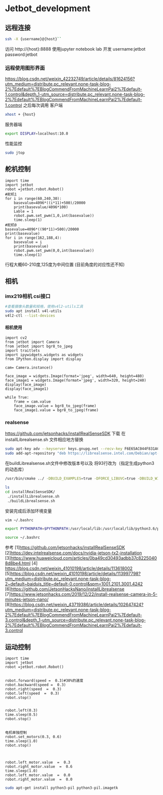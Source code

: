 # Jetbot_development

## 远程连接

```bash
ssh -X {username}@{host}``
```
访问 http://{host}:8888 使用jupyter notebook lab 开发
username:jetbot
password:jetbot
### 远程使用图形界面
https://blog.csdn.net/weixin_42232749/article/details/81624156?utm_medium=distribute.pc_relevant.none-task-blog-2%7Edefault%7EBlogCommendFromMachineLearnPai2%7Edefault-1.control&depth_1-utm_source=distribute.pc_relevant.none-task-blog-2%7Edefault%7EBlogCommendFromMachineLearnPai2%7Edefault-1.control
之后每次调用
客户端
```bash
xhost + {host}
```
服务器端
```bash
export DISPLAY=localhost:10.0
```
性能监控
```bash
sudo jtop
```
## 舵机控制
```python3
import time 
import jetbot
robot =jetbot.robot.Robot()
#舵机1
for i in range(60,240,30):
    basevalue=4096*((i*11)+500)/20000
    print(basevalue/4096*100)
    Lable = 1
    robot.pwm.set_pwm(1,0,int(basevalue)) 
    time.sleep(1)
#舵机0
basevalue=4096*((90*11)+500)/20000
print(basevalue)
for i in range(162,188,4):
    basevalue = i
    print(basevalue)
    robot.pwm.set_pwm(0,0,int(basevalue))
    time.sleep(1)
```

行程大概60-210度,125度为中间位置 (目前角度的对应性还不知)
## 相机
### imx219相机 csi接口
```bash
#查看摄像头数量和规格，使用v4l2-utils工具
sudo apt install v4l-utils 
v4l2-ctl --list-devices
```
#### 相机使用
```python3
import cv2
from jetbot import Camera
from jetbot import bgr8_to_jpeg
import traitlets
import ipywidgets.widgets as widgets
from IPython.display import display

cam= Camera.instance()

face_image = widgets.Image(format='jpeg', width=640, height=480)
face_image1 = widgets.Image(format='jpeg', width=320, height=240)
display(face_image)
display(face_image1)

while True:
    frame = cam.value
    face_image.value = bgr8_to_jpeg(frame)
    face_image1.value = bgr8_to_jpeg(frame)

```
### realsense
https://github.com/jetsonhacks/installRealSenseSDK 下载
在installLibrealsense.sh 文件相应地方替换
```bash
sudo apt-key adv --keyserver keys.gnupg.net --recv-key F6E65AC044F831AC80A06380C8B3A55A6F3EFCDE || sudo apt-key adv --keyserver hkp://keyserver.ubuntu.com:80 --recv-key F6E65AC044F831AC80A06380C8B3A55A6F3EFCDE
sudo add-apt-repository "deb https://librealsense.intel.com/Debian/apt-repo bionic main" -u
```
在buildLibrealsense.sh文件中修改版本号以及
 将93行改为（指定生成python3的动态库）
 ```bash
/usr/bin/cmake ../ -DBUILD_EXAMPLES=true -DFORCE_LIBUVC=true -DBUILD_WITH_CUDA="$USE_CUDA" -DCMAKE_BUILD_TYPE=release -DBUILD_PYTHON_BINDINGS=bool:true -DPYTHON_EXECUTABLE=/usr/bin/python3
 ```
```bash
ls
cd installRealSenseSDK/
 ./installLibrealsense.sh 
 ./buildLibrealsense.sh 
```
安装完成后添加环境变量 
```bash
vim ~/.bashrc

export PYTHONPATH=$PYTHONPATH:/usr/local/lib:/usr/local/lib/python3.6/pyrealsense2

source ~/.bashrc
```
参考
[1]https://github.com/jetsonhacks/installRealSenseSDK
[2]https://dev.intelrealsense.com/docs/nvidia-jetson-tx2-installation 
[3]https://www.huaweicloud.com/articles/0ba49cd30493adbb37c82250408d8be4.html
[4] https://blog.csdn.net/weixin_41010198/article/details/113618002
[5]https://blog.csdn.net/weixin_41010198/article/details/113997798?utm_medium=distribute.pc_relevant.none-task-blog-2~default~baidujs_title~default-0.control&spm=1001.2101.3001.4242
[6]https://github.com/JetsonHacksNano/installLibrealsense
[7]https://www.jetsonhacks.com/2019/12/22/install-realsense-camera-in-5-minutes-jetson-nano/
[8]https://blog.csdn.net/weixin_43719386/article/details/102647424?utm_medium=distribute.pc_relevant.none-task-blog-2%7Edefault%7EBlogCommendFromMachineLearnPai2%7Edefault-3.control&depth_1-utm_source=distribute.pc_relevant.none-task-blog-2%7Edefault%7EBlogCommendFromMachineLearnPai2%7Edefault-3.control
## 运动控制
```python3
import time 
import jetbot
robot =jetbot.robot.Robot()


robot.forward(speed =  0.3)#30%的速度
robot.backward(speed =  0.3)
robot.right(speed  =  0.3)
robot.left(speed  =  0.3)
robot.stop()


robot.left(0.3)
time.sleep(0.5)
robot.stop()


电机单独控制
robot.set_motors(0.3, 0.6)
time.sleep(1.0)
robot.stop()



robot.left_motor.value  =  0.3
robot.right_motor.value  =  0.6
time.sleep(1.0)
robot.left_motor.value  =  0.0
robot.right_motor.value  =  0.0
```

```bash
sudo apt-get install python3-pil python3-pil.imagetk
```
